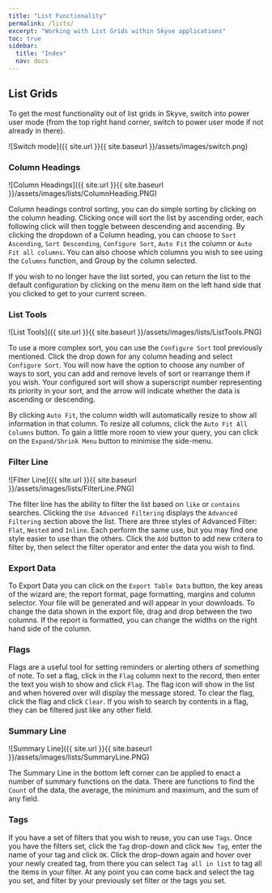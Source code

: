 ```yaml
---
title: "List Functionality"
permalink: /lists/
excerpt: "Working with List Grids within Skyve applications"
toc: true
sidebar:
  title: "Index"
  nav: docs
---
```

## List Grids 

To get the most functionality out of list grids in Skyve, switch into power user 
mode (from the top right hand corner, switch to power user mode if not already in there).

![Switch mode]({{ site.url }}{{ site.baseurl }}/assets/images/switch.png)

### Column Headings

![Column Headings]({{ site.url }}{{ site.baseurl }}/assets/images/lists/ColumnHeading.PNG)

Column headings control sorting, you can do simple sorting by clicking
on the column heading. Clicking once will sort the list by ascending order, 
each following click will then toggle between descending and ascending. By
clicking the dropdown of a Column heading, you can choose to `Sort Ascending`, 
`Sort Descending`, `Configure Sort`, `Auto Fit` the column or `Auto Fit all columns`.
You can also choose which columns you wish to see using the `Columns` function, and Group
by the column selected.

If you wish to no longer have the list sorted, you can return the list to 
the default configuration by clicking on the menu item on the left hand side
that you clicked to get to your current screen.

### List Tools

![List Tools]({{ site.url }}{{ site.baseurl }}/assets/images/lists/ListTools.PNG)

To use a more complex sort, you can use the `Configure Sort` tool previously 
mentioned. Click the drop down for any column heading and select `Configure Sort`.
You will now have the option to choose any number of ways to sort, you can 
add and remove levels of sort or rearrange them if you wish. Your configured sort 
will show a superscript number representing its priority in your sort, and the 
arrow will indicate whether the data is ascending or descending.

By clicking `Auto Fit`, the column width will automatically resize to show all 
information in that column. To resize all columns, click the `Auto Fit All Columns` 
button. To gain a little more room to view your query, you can click on the 
`Expand/Shrink Menu` button to minimise the side-menu.

### Filter Line

![Filter Line]({{ site.url }}{{ site.baseurl }}/assets/images/lists/FilterLine.PNG)

The filter line has the ability to filter the list based on `like` or `contains` 
searches. Clicking the `Use Advanced Filtering` displays the `Advanced Filtering` 
section above the list. There are three styles of Advanced Filter: `Flat`, `Nested`
and `Inline`. Each perform the same use, but you may find one style easier to use 
than the others. Click the `Add` button to add new critera to filter by, then 
select the filter operator and enter the data you wish to find. 

### Export Data

To Export Data you can click on the `Export Table Data` button, the key areas of 
the wizard are; the report format, page formatting, margins and column selector. 
Your file will be generated and will appear in your downloads. To change the 
data shown in the export file, drag and drop between the two columns. If the report
is formatted, you can change the widths on the right hand side of the column.

### Flags

Flags are a useful tool for setting reminders or alerting others of something of 
note. To set a flag, click in the `Flag` column next to the record, then enter 
the text you wish to show and click `Flag`. The flag icon will show in the list and 
when hovered over will display the message stored. To clear the flag, click the flag
and click `Clear`. If you wish to search by contents in a flag, they can be filtered
just like any other field. 

### Summary Line

![Summary Line]({{ site.url }}{{ site.baseurl }}/assets/images/lists/SummaryLine.PNG)

The Summary Line  in the bottom left corner can be applied to enact a number of summary functions on the data. 
There are functions to find the `Count` of the data, the average, the minimum and 
maximum, and the sum of any field.

### Tags

If you have a set of filters that you wish to reuse, you can use `Tags`. Once 
you have the filters set, click the `Tag` drop-down and click `New Tag`, enter the 
name of your tag and click `OK`. Click the drop-down again and hover over your 
newly created tag, from there you can select `Tag all in list` to tag all the items 
in your filter. At any point you can come back and select the tag you set, and filter 
by your previously set filter or the tags you set. 
